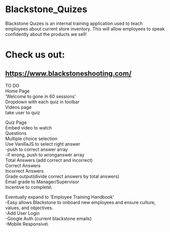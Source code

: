 # Blackstone_Quizes

Blackstone Quizes is an internal training application used to teach employees about current store inventory.  This will allow employees to speak confidently about the products we sell!

# Check us out:

## https://www.blackstoneshooting.com/

TO DO\
Home Page\
'Welcome to gone in 60 sessions'\
Dropdown with each quiz in toolbar\
Videos page\
take user to quiz

Quiz Page\
  Embed video to watch\
  Questions\
  Multiple choice selection\
  Use VanillaJS to select right answer\
    -push to correct answer array\
    -if wrong, push to wronganswer array\
  Total Answers (add correct and incorrect)\
  Correct Answers\
  Incorrect Answers\
  Grade output(divide correct answers by total answers)\
  Email grade to Manager/Supervisor\
    Incentive to complete\

Eventually expand to 'Employee Training Handbook'\
  -Easy allows Blackstone to onboard new employees and ensure culture, values, and objectives.\
  -Add User Login\
    -Google Auth (current blackstone emails)\
  -Mobile Responsive\
